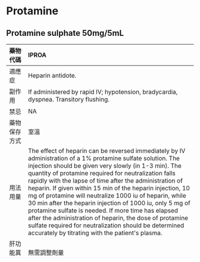 # Protamine

## Protamine sulphate 50mg/5mL

| 藥物代碼 | IPROA |
| :--- | :--- |
| 適應症 | Heparin antidote. |
| 副作用 | If administered by rapid IV; hypotension, bradycardia, dyspnea. Transitory flushing. |
| 禁忌 | NA |
| 藥物保存方式 | 室溫 |
| 用法用量 | The effect of heparin can be reversed immediately by IV administration of a 1% protamine sulfate solution. The injection should be given very slowly \(in 1-3 min\). The quantity of protamine required for neutralization falls rapidly with the lapse of time after the administration of heparin. If given within 15 min of the heparin injection, 10 mg of protamine will neutralize 1000 iu of heparin, while 30 min after the heparin injection of 1000 iu, only 5 mg of protamine sulfate is needed. If more time has elapsed after the administration of heparin, the dose of protamine sulfate required for neutralization should be determined accurately by titrating with the patient's plasma. |
| 肝功能異常 | 無需調整劑量 |
| 腎功能異常 | 無需調整劑量 |
| 懷孕用藥危分級 | 除非治療上需要 |
| 孕期用藥建議 | N/A |
| 附帶說明 | N/A |
| 哺乳期用藥建議 | No \(Limited\) Human Data - Probably Compatible 無\(很少\)資料 - 可使用 |
| 附帶說明 | N/A |
| 注射劑給藥建議途徑 | IVD |
| 乾粉稀釋液 | N/A |
| 輸注點滴液 | 【D5W】 可選  【N/S】 可選 |
| IVP 用法建議 | N/A |
| IVD 用法建議 | 投予protamine sulphate應緩慢靜脈注射超過10分鐘，最大單一注射劑量不應超過50mg/5mL。若要緩慢靜脈輸注，應使用生理食鹽水稀釋。 |
| 注意事項 | 1. IVD易發生低血壓 2. 每10 mg protamine sulphate可中和1440國際單位的 Heparin。 3. 投予protamine sulphate應緩慢靜脈注射超過10分鐘，最大單一注射劑量不應超過50mg/5mL。若要緩慢靜脈輸注，應使用生理食鹽水稀釋。 |

